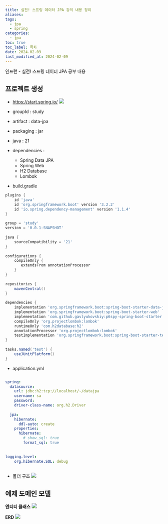 ```yaml
---
title: 실전! 스프링 데이터 JPA 강의 내용 정리
aliases: 
tags:
  - jpa
  - spring
categories:
  - jpa
toc: true
toc_label: 목차
date: 2024-02-09
last_modified_at: 2024-02-09
---
```

인프런 - 실전! 스프링 데이터 JPA 공부 내용

## 프로젝트 생성
- https://start.spring.io/
![](https://i.imgur.com/mnZL4DR.png)

- groupId : study
- artifact : data-jpa
- packaging : jar
- java : 21
- dependencies : 
	- Spring Data JPA
	- Spring Web
	- H2 Database
	- Lombok


- build.gradle

```groovy
plugins {  
    id 'java'  
    id 'org.springframework.boot' version '3.2.2'  
    id 'io.spring.dependency-management' version '1.1.4'  
}  
  
group = 'study'  
version = '0.0.1-SNAPSHOT'  
  
java {  
    sourceCompatibility = '21'  
}  
  
configurations {  
    compileOnly {  
       extendsFrom annotationProcessor  
    }  
}  
  
repositories {  
    mavenCentral()  
}  
  
dependencies {  
    implementation 'org.springframework.boot:spring-boot-starter-data-jpa'  
    implementation 'org.springframework.boot:spring-boot-starter-web'  
    implementation 'com.github.gavlyukovskiy:p6spy-spring-boot-starter:1.9.0'  
    compileOnly 'org.projectlombok:lombok'  
    runtimeOnly 'com.h2database:h2'  
    annotationProcessor 'org.projectlombok:lombok'  
    testImplementation 'org.springframework.boot:spring-boot-starter-test'  
}  
  
tasks.named('test') {  
    useJUnitPlatform()  
}

```


- application.yml

```yml

spring:  
  datasource:  
    url: jdbc:h2:tcp://localhost/~/datajpa  
    username: sa  
    password:  
    driver-class-name: org.h2.Driver  
  
  jpa:  
    hibernate:  
      ddl-auto: create  
    properties:  
      hibernate:  
        # show_sql: true  
        format_sql: true  
  
  
logging.level:  
    org.hibernate.SQL: debug
    
```

- 폴더 구조
![](https://i.imgur.com/SQagb6C.png)


## 예제 도메인 모델

**엔티티 클래스**
![](https://i.imgur.com/QLtY4uj.png)

**ERD**
![](https://i.imgur.com/H9TyyMG.png)

